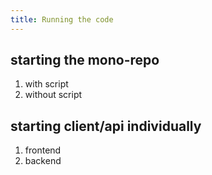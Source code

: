 ```yaml
---
title: Running the code
---
```


## starting the mono-repo

1. with script
2. without script

## starting client/api individually

1. frontend
2. backend
